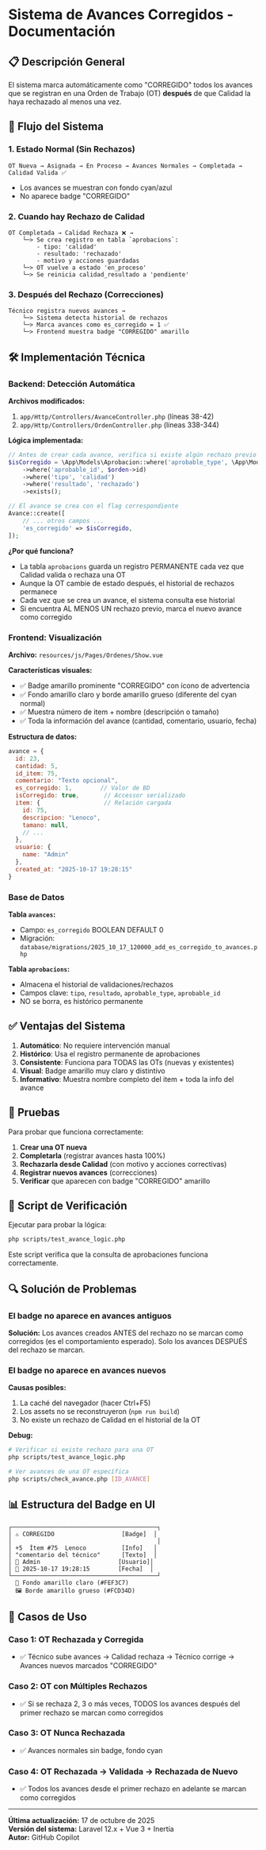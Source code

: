 # Sistema de Avances Corregidos - Documentación

## 📋 Descripción General

El sistema marca automáticamente como "CORREGIDO" todos los avances que se registran en una Orden de Trabajo (OT) **después** de que Calidad la haya rechazado al menos una vez.

## 🔄 Flujo del Sistema

### 1. Estado Normal (Sin Rechazos)
```
OT Nueva → Asignada → En Proceso → Avances Normales → Completada → Calidad Valida ✅
```
- Los avances se muestran con fondo cyan/azul
- No aparece badge "CORREGIDO"

### 2. Cuando hay Rechazo de Calidad
```
OT Completada → Calidad Rechaza ❌ → 
    └─> Se crea registro en tabla `aprobacions`:
        - tipo: 'calidad'
        - resultado: 'rechazado'
        - motivo y acciones guardadas
    └─> OT vuelve a estado 'en_proceso'
    └─> Se reinicia calidad_resultado a 'pendiente'
```

### 3. Después del Rechazo (Correcciones)
```
Técnico registra nuevos avances →
    └─> Sistema detecta historial de rechazos
    └─> Marca avances como es_corregido = 1 ✅
    └─> Frontend muestra badge "CORREGIDO" amarillo
```

## 🛠️ Implementación Técnica

### Backend: Detección Automática

**Archivos modificados:**
1. `app/Http/Controllers/AvanceController.php` (líneas 38-42)
2. `app/Http/Controllers/OrdenController.php` (líneas 338-344)

**Lógica implementada:**
```php
// Antes de crear cada avance, verifica si existe algún rechazo previo
$isCorregido = \App\Models\Aprobacion::where('aprobable_type', \App\Models\Orden::class)
    ->where('aprobable_id', $orden->id)
    ->where('tipo', 'calidad')
    ->where('resultado', 'rechazado')
    ->exists();

// El avance se crea con el flag correspondiente
Avance::create([
    // ... otros campos ...
    'es_corregido' => $isCorregido,
]);
```

**¿Por qué funciona?**
- La tabla `aprobacions` guarda un registro PERMANENTE cada vez que Calidad valida o rechaza una OT
- Aunque la OT cambie de estado después, el historial de rechazos permanece
- Cada vez que se crea un avance, el sistema consulta ese historial
- Si encuentra AL MENOS UN rechazo previo, marca el nuevo avance como corregido

### Frontend: Visualización

**Archivo:** `resources/js/Pages/Ordenes/Show.vue`

**Características visuales:**
- ✅ Badge amarillo prominente "CORREGIDO" con ícono de advertencia
- ✅ Fondo amarillo claro y borde amarillo grueso (diferente del cyan normal)
- ✅ Muestra número de item + nombre (descripción o tamaño)
- ✅ Toda la información del avance (cantidad, comentario, usuario, fecha)

**Estructura de datos:**
```javascript
avance = {
  id: 23,
  cantidad: 5,
  id_item: 75,
  comentario: "Texto opcional",
  es_corregido: 1,        // Valor de BD
  isCorregido: true,       // Accessor serializado
  item: {                  // Relación cargada
    id: 75,
    descripcion: "Lenoco",
    tamano: null,
    // ...
  },
  usuario: {
    name: "Admin"
  },
  created_at: "2025-10-17 19:28:15"
}
```

### Base de Datos

**Tabla `avances`:**
- Campo: `es_corregido` BOOLEAN DEFAULT 0
- Migración: `database/migrations/2025_10_17_120000_add_es_corregido_to_avances.php`

**Tabla `aprobacions`:**
- Almacena el historial de validaciones/rechazos
- Campos clave: `tipo`, `resultado`, `aprobable_type`, `aprobable_id`
- NO se borra, es histórico permanente

## ✅ Ventajas del Sistema

1. **Automático**: No requiere intervención manual
2. **Histórico**: Usa el registro permanente de aprobaciones
3. **Consistente**: Funciona para TODAS las OTs (nuevas y existentes)
4. **Visual**: Badge amarillo muy claro y distintivo
5. **Informativo**: Muestra nombre completo del item + toda la info del avance

## 🧪 Pruebas

Para probar que funciona correctamente:

1. **Crear una OT nueva**
2. **Completarla** (registrar avances hasta 100%)
3. **Rechazarla desde Calidad** (con motivo y acciones correctivas)
4. **Registrar nuevos avances** (correcciones)
5. **Verificar** que aparecen con badge "CORREGIDO" amarillo

## 📝 Script de Verificación

Ejecutar para probar la lógica:
```bash
php scripts/test_avance_logic.php
```

Este script verifica que la consulta de aprobaciones funciona correctamente.

## 🔍 Solución de Problemas

### El badge no aparece en avances antiguos
**Solución:** Los avances creados ANTES del rechazo no se marcan como corregidos (es el comportamiento esperado). Solo los avances DESPUÉS del rechazo se marcan.

### El badge no aparece en avances nuevos
**Causas posibles:**
1. La caché del navegador (hacer Ctrl+F5)
2. Los assets no se reconstruyeron (`npm run build`)
3. No existe un rechazo de Calidad en el historial de la OT

**Debug:**
```bash
# Verificar si existe rechazo para una OT
php scripts/test_avance_logic.php

# Ver avances de una OT específica
php scripts/check_avance.php [ID_AVANCE]
```

## 📊 Estructura del Badge en UI

```
┌─────────────────────────────────────────┐
│ ⚠️ CORREGIDO                   [Badge]  │
│                                         │
│ +5  Ítem #75  Lenoco          [Info]   │
│ "comentario del técnico"      [Texto]  │
│ 👤 Admin                      [Usuario]│
│ 📅 2025-10-17 19:28:15        [Fecha]  │
└─────────────────────────────────────────┘
  🎨 Fondo amarillo claro (#FEF3C7)
  🖼️ Borde amarillo grueso (#FCD34D)
```

## 🎯 Casos de Uso

### Caso 1: OT Rechazada y Corregida
- ✅ Técnico sube avances → Calidad rechaza → Técnico corrige → Avances nuevos marcados "CORREGIDO"

### Caso 2: OT con Múltiples Rechazos
- ✅ Si se rechaza 2, 3 o más veces, TODOS los avances después del primer rechazo se marcan como corregidos

### Caso 3: OT Nunca Rechazada
- ✅ Avances normales sin badge, fondo cyan

### Caso 4: OT Rechazada → Validada → Rechazada de Nuevo
- ✅ Todos los avances desde el primer rechazo en adelante se marcan como corregidos

---

**Última actualización:** 17 de octubre de 2025  
**Versión del sistema:** Laravel 12.x + Vue 3 + Inertia  
**Autor:** GitHub Copilot
